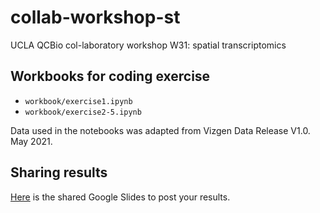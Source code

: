 # collab-workshop-st
UCLA QCBio col-laboratory workshop W31: spatial transcriptomics

## Workbooks for coding exercise
- `workbook/exercise1.ipynb`
- `workbook/exercise2-5.ipynb`

Data used in the notebooks was adapted from Vizgen Data Release V1.0. May 2021.

## Sharing results
[Here](https://docs.google.com/presentation/d/1BJO6ZToXpIzHMMmAR_KNxkT_eZfUxVDnEAvDalDcbEo/edit?usp=sharing) is the shared Google Slides to post your results.
